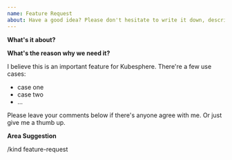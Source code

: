 ```yaml
---
name: Feature Request
about: Have a good idea? Please don't hesitate to write it down, describe the new feature.
---
```


<!--
You don't need to remove this comment section, it's invisible on the issues page.

## General remarks

* Attention, please fill out this issues form using English only!
* 注意！GitHub Issue 仅支持英文，中文 Issue 请在 [论坛](https://kubesphere.com.cn/forum/) 提交。
* This form is to report bugs. For general usage questions you can join our Slack channel
       [KubeSphere-users](https://join.slack.com/t/kubesphere/shared_invite/enQtNTE3MDIxNzUxNzQ0LTZkNTdkYWNiYTVkMTM5ZThhODY1MjAyZmVlYWEwZmQ3ODQ1NmM1MGVkNWEzZTRhNzk0MzM5MmY4NDc3ZWVhMjE)
-->

**What's it about?**
<!--
A clear and concise description of what this feature request is.
-->

**What's the reason why we need it?**
<!--
Please tell us if you think it's a necessary feature for Kubesphere. Give us as many details about it as you can. 
Two or more use cases might be very helpful when other contributors try to go through this request. If you has some references,
please just add it below.
-->

I believe this is an important feature for Kubesphere. There're a few use cases:

* case one
* case two
* ...

Please leave your comments below if there's anyone agree with me. Or just give me a thumb up.

**Area Suggestion**
<!--
In order to have a clear issue list, giving an accuracy area is necessary. If you are not sure about it, please just leave it alone.

You can find some possible areas below. Please attention, sometimes crossing multiple areas might be possible. So, you 
can keep one or more areas in this issue.

/area alerting
/area api
/area apiserver
/area app-management
/area audit
/area console
/area devops
/area documentation
/area edge
/area iam
/area installation
/area logging
/area microservice
/area monitoring
/area multicluster
/area networking
/area notification
/area observability
/area performance
/area security
/area storage
/area test
/area upgrade
-->

/kind feature-request

